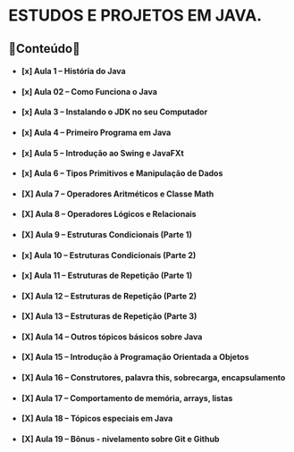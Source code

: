 
# ESTUDOS E PROJETOS EM JAVA.

## 🖖Conteúdo🖖

- #### **[x] Aula 1 – História do Java**
- #### **[x] Aula 02 – Como Funciona o Java**
- #### **[x] Aula 3 – Instalando o JDK no seu Computador**
- #### **[x] Aula 4 – Primeiro Programa em Java**
- #### **[x] Aula 5 – Introdução ao Swing e JavaFXt**
- #### **[x] Aula 6 – Tipos Primitivos e Manipulação de Dados**
- #### **[X] Aula 7 – Operadores Aritméticos e Classe Math**
- #### **[X] Aula 8 – Operadores Lógicos e Relacionais**
- #### **[X] Aula 9 – Estruturas Condicionais (Parte 1)**
- #### **[x] Aula 10 – Estruturas Condicionais (Parte 2)**
- #### **[x] Aula 11 – Estruturas de Repetição (Parte 1)**
- #### **[X] Aula 12 – Estruturas de Repetição (Parte 2)**
- #### **[X] Aula 13 – Estruturas de Repetição (Parte 3)**
- #### **[X] Aula 14 – Outros tópicos básicos sobre Java**
- #### **[X] Aula 15 – Introdução à Programação Orientada a Objetos**
- #### **[X] Aula 16 – Construtores, palavra this, sobrecarga, encapsulamento**
- #### **[X] Aula 17 – Comportamento de memória, arrays, listas**
- #### **[X] Aula 18 – Tópicos especiais em Java**
- #### **[X] Aula 19 – Bônus - nivelamento sobre Git e Github**
